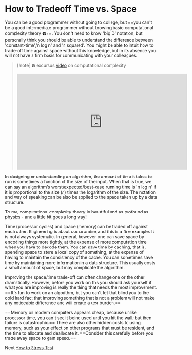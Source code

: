 # How to Tradeoff Time vs. Space
[//]: # (Version:1.0.0)
You can be a good programmer without going to college, but ==you can't be a good intermediate programmer without knowing basic computational complexity theory ☎️==. You don't need to know 'big O' notation, but I personally think you should be able to understand the difference between 'constant-time','n log n' and 'n squared'. You might be able to intuit how to trade-off time against space without this knowledge, but in its absence you will not have a firm basis for communicating with your colleagues.

> [!note] ☎️ excursus
> [video](https://youtu.be/YoZPTyGL2IQ) on computational complexity
> <iframe width="560" height="315" src="https://www.youtube.com/embed/YoZPTyGL2IQ?si=TRipN9bbPcmQ9ArW" title="YouTube video player" frameborder="0" allow="accelerometer; autoplay; clipboard-write; encrypted-media; gyroscope; picture-in-picture; web-share" referrerpolicy="strict-origin-when-cross-origin" allowfullscreen></iframe>

In designing or understanding an algorithm, the amount of time it takes to run is sometimes a function of the size of the input. When that is true, we can say an algorithm's worst/expected/best-case running time is 'n log n' if it is proportional to the size ($n$) times the logarithm of the size. The notation and way of speaking can be also be applied to the space taken up by a data structure.

To me, computational complexity theory is beautiful and as profound as physics - and a little bit goes a long way!

Time (processor cycles) and space (memory) can be traded off against each other. Engineering is about compromise, and this is a fine example. It is not always systematic. In general, however, one can save space by encoding things more tightly, at the expense of more computation time when you have to decode them. You can save time by caching, that is, spending space to store a local copy of something, at the expense of having to maintain the consistency of the cache. You can sometimes save time by maintaining more information in a data structure. This usually costs a small amount of space, but may complicate the algorithm.

Improving the space/time trade-off can often change one or the other dramatically. However, before you work on this you should ask yourself if what you are improving is really the thing that needs the most improvement. ==It's fun to work on an algorithm, but you can't let that blind you to the cold hard fact that improving something that is not a problem will not make any noticeable difference and will create a test burden.==

==Memory on modern computers appears cheap, because unlike processor time, you can't see it being used until you hit the wall; but then failure is catastrophic.== There are also other hidden costs to using memory, such as your effect on other programs that must be resident, and the time to allocate and deallocate it. ==Consider this carefully before you trade away space to gain speed.==

Next [How to Stress Test](04-How-to-Stress-Test.md)
